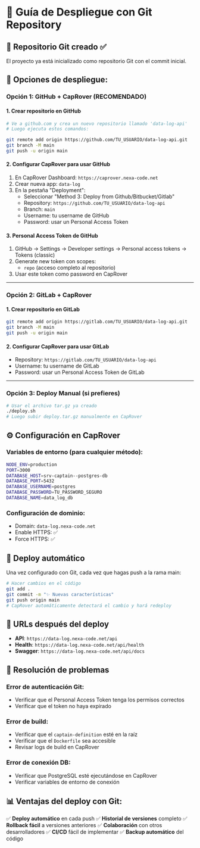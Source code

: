 # 🔗 Guía de Despliegue con Git Repository

## 📁 Repositorio Git creado ✅

El proyecto ya está inicializado como repositorio Git con el commit inicial.

## 🚀 Opciones de despliegue:

### Opción 1: GitHub + CapRover (RECOMENDADO)

#### 1. Crear repositorio en GitHub
```bash
# Ve a github.com y crea un nuevo repositorio llamado 'data-log-api'
# Luego ejecuta estos comandos:

git remote add origin https://github.com/TU_USUARIO/data-log-api.git
git branch -M main
git push -u origin main
```

#### 2. Configurar CapRover para usar GitHub
1. En CapRover Dashboard: `https://caprover.nexa-code.net`
2. Crear nueva app: `data-log`
3. En la pestaña "Deployment":
   - Seleccionar "Method 3: Deploy from Github/Bitbucket/Gitlab"
   - Repository: `https://github.com/TU_USUARIO/data-log-api`
   - Branch: `main`
   - Username: tu username de GitHub
   - Password: usar un Personal Access Token

#### 3. Personal Access Token de GitHub
1. GitHub → Settings → Developer settings → Personal access tokens → Tokens (classic)
2. Generate new token con scopes:
   - `repo` (acceso completo al repositorio)
3. Usar este token como password en CapRover

---

### Opción 2: GitLab + CapRover

#### 1. Crear repositorio en GitLab
```bash
git remote add origin https://gitlab.com/TU_USUARIO/data-log-api.git
git branch -M main
git push -u origin main
```

#### 2. Configurar CapRover para usar GitLab
- Repository: `https://gitlab.com/TU_USUARIO/data-log-api`
- Username: tu username de GitLab
- Password: usar un Personal Access Token de GitLab

---

### Opción 3: Deploy Manual (si prefieres)

```bash
# Usar el archivo tar.gz ya creado
./deploy.sh
# Luego subir deploy.tar.gz manualmente en CapRover
```

## ⚙️ Configuración en CapRover

### Variables de entorno (para cualquier método):
```bash
NODE_ENV=production
PORT=3000
DATABASE_HOST=srv-captain--postgres-db
DATABASE_PORT=5432
DATABASE_USERNAME=postgres
DATABASE_PASSWORD=TU_PASSWORD_SEGURO
DATABASE_NAME=data_log_db
```

### Configuración de dominio:
- Domain: `data-log.nexa-code.net`
- Enable HTTPS: ✅
- Force HTTPS: ✅

## 🔄 Deploy automático

Una vez configurado con Git, cada vez que hagas push a la rama main:

```bash
# Hacer cambios en el código
git add .
git commit -m "✨ Nuevas características"
git push origin main
# CapRover automáticamente detectará el cambio y hará redeploy
```

## 🎯 URLs después del deploy

- **API**: `https://data-log.nexa-code.net/api`
- **Health**: `https://data-log.nexa-code.net/api/health`
- **Swagger**: `https://data-log.nexa-code.net/api/docs`

## 🔧 Resolución de problemas

### Error de autenticación Git:
- Verificar que el Personal Access Token tenga los permisos correctos
- Verificar que el token no haya expirado

### Error de build:
- Verificar que el `captain-definition` esté en la raíz
- Verificar que el `Dockerfile` sea accesible
- Revisar logs de build en CapRover

### Error de conexión DB:
- Verificar que PostgreSQL esté ejecutándose en CapRover
- Verificar variables de entorno de conexión

## 📊 Ventajas del deploy con Git:

✅ **Deploy automático** en cada push
✅ **Historial de versiones** completo
✅ **Rollback fácil** a versiones anteriores
✅ **Colaboración** con otros desarrolladores
✅ **CI/CD** fácil de implementar
✅ **Backup automático** del código
